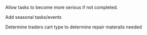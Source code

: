 Allow tasks to become more serious if not completed.

Add seasonal tasks/events

Determine traders cart type to determine repair materails needed
